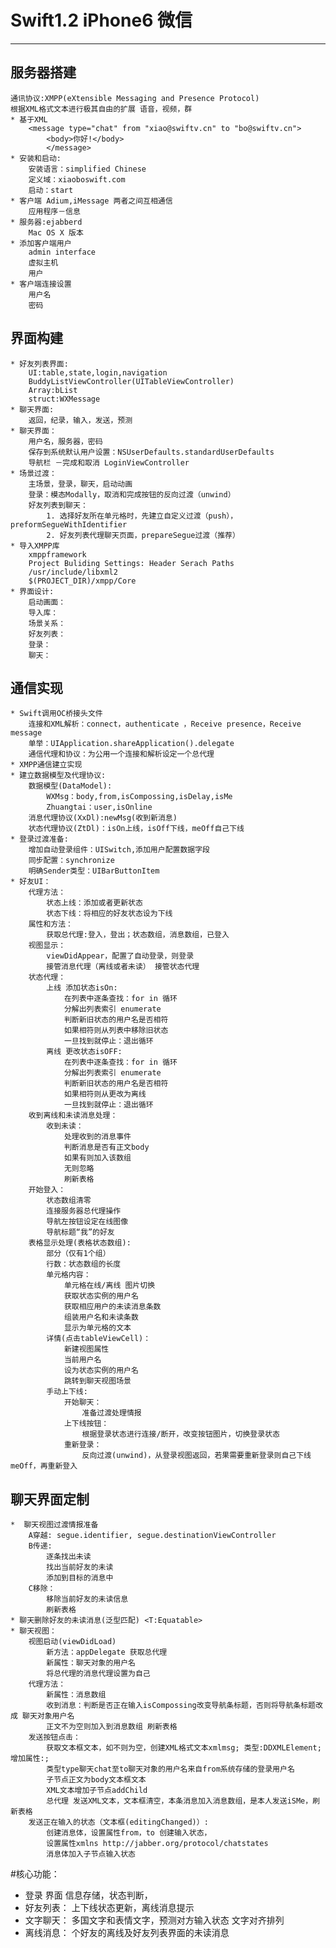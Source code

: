 # Swift1.2 iPhone6 微信

***

## 服务器搭建
	通讯协议:XMPP(eXtensible Messaging and Presence Protocol)
	根据XML格式文本进行极其自由的扩展 语音，视频，群
	* 基于XML
		<message type="chat" from "xiao@swiftv.cn" to "bo@swiftv.cn">
			<body>你好!</body>
			</message>
	* 安装和启动:
		安装语言：simplified Chinese
		定义域：xiaoboswift.com
		启动：start
	* 客户端 Adium,iMessage 两者之间互相通信
		应用程序－信息
	* 服务器:ejabberd
		Mac OS X 版本
	* 添加客户端用户
		admin interface
		虚拟主机
		用户
	* 客户端连接设置
		用户名
		密码

## 界面构建
	* 好友列表界面:
		UI:table,state,login,navigation
		BuddyListViewController(UITableViewController)
		Array:bList
		struct:WXMessage
	* 聊天界面: 
		返回，纪录，输入，发送，预测
	* 聊天界面：
		用户名，服务器，密码 
		保存到系统默认用户设置：NSUserDefaults.standardUserDefaults
		导航栏 －完成和取消 LoginViewController
	* 场景过渡： 
		主场景，登录，聊天，启动动画
		登录：模态Modally，取消和完成按钮的反向过渡（unwind）
		好友列表到聊天：
			1. 选择好友所在单元格时，先建立自定义过渡（push），preformSegueWithIdentifier
			2. 好友列表代理聊天页面，prepareSegue过渡（推荐）
	* 导入XMPP库
		xmppframework 
		Project Buliding Settings: Header Serach Paths
		/usr/include/libxml2
		$(PROJECT_DIR)/xmpp/Core
	* 界面设计:
		启动画面：
		导入库：
		场景关系：
		好友列表：
		登录：
		聊天：

## 通信实现 
	* Swift调用OC桥接头文件
		连接和XML解析：connect，authenticate ，Receive presence，Receive message
		单举：UIApplication.shareApplication().delegate
		通信代理和协议：为公用一个连接和解析设定一个总代理
	* XMPP通信建立实现
	* 建立数据模型及代理协议:
		数据模型(DataModel):	
			WXMsg：body,from,isCompossing,isDelay,isMe
			Zhuangtai：user,isOnline
		消息代理协议(XxDl):newMsg(收到新消息)
		状态代理协议(ZtDl)：isOn上线，isOff下线，meOff自己下线
	* 登录过渡准备:
		增加自动登录组件：UISwitch,添加用户配置数据字段
		同步配置：synchronize
		明确Sender类型：UIBarButtonItem
	* 好友UI：
		代理方法：
			状态上线：添加或者更新状态
			状态下线：将相应的好友状态设为下线
		属性和方法：
			获取总代理:登入，登出；状态数组，消息数组，已登入
		视图显示：
			viewDidAppear，配置了自动登录，则登录
			接管消息代理（离线或者未读） 接管状态代理
		状态代理：
			上线 添加状态isOn:
				在列表中逐条查找：for in 循环
				分解出列表索引 enumerate
				判断新旧状态的用户名是否相符
				如果相符则从列表中移除旧状态
				一旦找到就停止：退出循环
			离线 更改状态isOFF:
				在列表中逐条查找：for in 循环
				分解出列表索引 enumerate
				判断新旧状态的用户名是否相符
				如果相符则从更改为离线
				一旦找到就停止：退出循环
		收到离线和未读消息处理：
			收到未读：
				处理收到的消息事件
				判断消息是否有正文body
				如果有则加入该数组
				无则忽略
				刷新表格
		开始登入：
			状态数组清零
			连接服务器总代理操作
			导航左按钮设定在线图像
			导航标题“我”的好友
		表格显示处理(表格状态数组):
			部分（仅有1个组）
			行数：状态数组的长度
			单元格内容：
				单元格在线/离线 图片切换 
				获取状态实例的用户名
				获取相应用户的未读消息条数
				组装用户名和未读条数
				显示为单元格的文本
			详情(点击tableViewCell)：
				新建视图属性
				当前用户名
				设为状态实例的用户名
				跳转到聊天视图场景
			手动上下线:
				开始聊天：
					准备过渡处理情报
				上下线按钮：
					根据登录状态进行连接/断开，改变按钮图片，切换登录状态
				重新登录：
					反向过渡(unwind)，从登录视图返回，若果需要重新登录则自己下线meOff，再重新登入


## 聊天界面定制
	*  聊天视图过渡情报准备
		A穿越: segue.identifier, segue.destinationViewController
		B传递:
			逐条找出未读
			找出当前好友的未读
			添加到目标的消息中
		C移除：
			移除当前好友的未读信息
			刷新表格
	* 聊天删除好友的未读消息(泛型匹配) <T:Equatable>
	* 聊天视图：
		视图启动(viewDidLoad)
			新方法：appDelegate 获取总代理
			新属性：聊天对象的用户名
			将总代理的消息代理设置为自己
		代理方法：
			新属性：消息数组
			收到消息：判断是否正在输入isCompossing改变导航条标题，否则将导航条标题改成 聊天对象用户名
			正文不为空则加入到消息数组 刷新表格
		发送按钮点击：
			获取文本框文本，如不则为空，创建XML格式文本xmlmsg; 类型:DDXMLElement;增加属性:;
			类型type聊天chat至to聊天对象的用户名来自from系统存储的登录用户名
			子节点正文为body文本框文本
			XML文本增加子节点addChild
			总代理 发送XML文本，文本框清空，本条消息加入消息数组，是本人发送iSMe，刷新表格
		发送正在输入的状态（文本框(editingChanged)）:
			创建消息体，设置属性from，to 创建输入状态，
			设置属性xmlns http://jabber.org/protocol/chatstates
			消息体加入子节点输入状态

#核心功能：
* 登录
	界面 信息存储，状态判断，
* 好友列表： 
	上下线状态更新，离线消息提示
* 文字聊天：
	多国文字和表情文字，预测对方输入状态 文字对齐排列
* 离线消息：
	个好友的离线及好友列表界面的未读消息